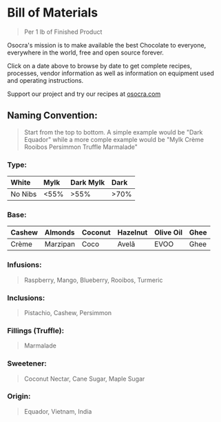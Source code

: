 # Bill of Materials
> Per 1 lb of Finished Product
 
Osocra's mission is to make available the best Chocolate to everyone, everywhere in the world, free and open source forever.

Click on a date above to browse by date to get complete recipes, processes, vendor information as well as information on equipment used and operating instructions. 

Support our project and try our recipes at [osocra.com](https://osocra.com)

## Naming Convention:
> Start from the top to bottom. A simple example would be "Dark Equador" while a more comple example would be "Mylk Crème Rooibos Persimmon Truffle Marmalade"

### Type:

| White    | Mylk    | Dark Mylk | Dark   |
| :---     | :---    | :---      | :---   |
| No Nibs  | <55%    |>55%       |>70%    |

### Base:

| Cashew    | Almonds    | Coconut   | Hazelnut  | Olive Oil  | Ghee    |
| :---      | :---       | :---      | :---      | :---       | :---    |
| Crème     | Marzipan   | Coco      | Avelã     | EVOO       | Ghee    |

### Infusions:
> Raspberry, Mango, Blueberry, Rooibos, Turmeric

### Inclusions:
> Pistachio, Cashew, Persimmon

### Fillings (Truffle):
> Marmalade

### Sweetener:
> Coconut Nectar, Cane Sugar, Maple Sugar

### Origin:
> Equador, Vietnam, India
